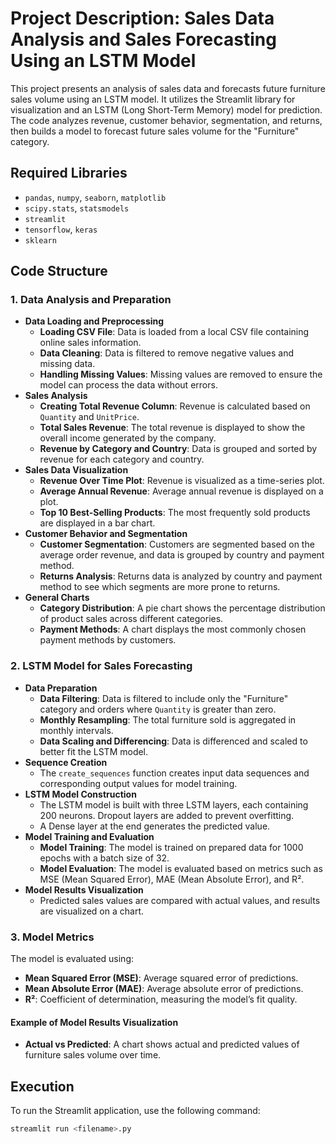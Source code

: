# Project Description: Sales Data Analysis and Sales Forecasting Using an LSTM Model

This project presents an analysis of sales data and forecasts future furniture sales volume using an LSTM model. It utilizes the Streamlit library for visualization and an LSTM (Long Short-Term Memory) model for prediction. The code analyzes revenue, customer behavior, segmentation, and returns, then builds a model to forecast future sales volume for the "Furniture" category.

## Required Libraries
- `pandas`, `numpy`, `seaborn`, `matplotlib`
- `scipy.stats`, `statsmodels`
- `streamlit`
- `tensorflow`, `keras`
- `sklearn`

## Code Structure

### 1. Data Analysis and Preparation
- **Data Loading and Preprocessing**
  - **Loading CSV File**: Data is loaded from a local CSV file containing online sales information.
  - **Data Cleaning**: Data is filtered to remove negative values and missing data.
  - **Handling Missing Values**: Missing values are removed to ensure the model can process the data without errors.
- **Sales Analysis**
  - **Creating Total Revenue Column**: Revenue is calculated based on `Quantity` and `UnitPrice`.
  - **Total Sales Revenue**: The total revenue is displayed to show the overall income generated by the company.
  - **Revenue by Category and Country**: Data is grouped and sorted by revenue for each category and country.
- **Sales Data Visualization**
  - **Revenue Over Time Plot**: Revenue is visualized as a time-series plot.
  - **Average Annual Revenue**: Average annual revenue is displayed on a plot.
  - **Top 10 Best-Selling Products**: The most frequently sold products are displayed in a bar chart.
- **Customer Behavior and Segmentation**
  - **Customer Segmentation**: Customers are segmented based on the average order revenue, and data is grouped by country and payment method.
  - **Returns Analysis**: Returns data is analyzed by country and payment method to see which segments are more prone to returns.
- **General Charts**
  - **Category Distribution**: A pie chart shows the percentage distribution of product sales across different categories.
  - **Payment Methods**: A chart displays the most commonly chosen payment methods by customers.

### 2. LSTM Model for Sales Forecasting
- **Data Preparation**
  - **Data Filtering**: Data is filtered to include only the "Furniture" category and orders where `Quantity` is greater than zero.
  - **Monthly Resampling**: The total furniture sold is aggregated in monthly intervals.
  - **Data Scaling and Differencing**: Data is differenced and scaled to better fit the LSTM model.
- **Sequence Creation**
  - The `create_sequences` function creates input data sequences and corresponding output values for model training.
- **LSTM Model Construction**
  - The LSTM model is built with three LSTM layers, each containing 200 neurons. Dropout layers are added to prevent overfitting.
  - A Dense layer at the end generates the predicted value.
- **Model Training and Evaluation**
  - **Model Training**: The model is trained on prepared data for 1000 epochs with a batch size of 32.
  - **Model Evaluation**: The model is evaluated based on metrics such as MSE (Mean Squared Error), MAE (Mean Absolute Error), and R².
- **Model Results Visualization**
  - Predicted sales values are compared with actual values, and results are visualized on a chart.

### 3. Model Metrics
The model is evaluated using:
- **Mean Squared Error (MSE)**: Average squared error of predictions.
- **Mean Absolute Error (MAE)**: Average absolute error of predictions.
- **R²**: Coefficient of determination, measuring the model’s fit quality.

#### Example of Model Results Visualization
- **Actual vs Predicted**: A chart shows actual and predicted values of furniture sales volume over time.

## Execution
To run the Streamlit application, use the following command:

```bash
streamlit run <filename>.py
